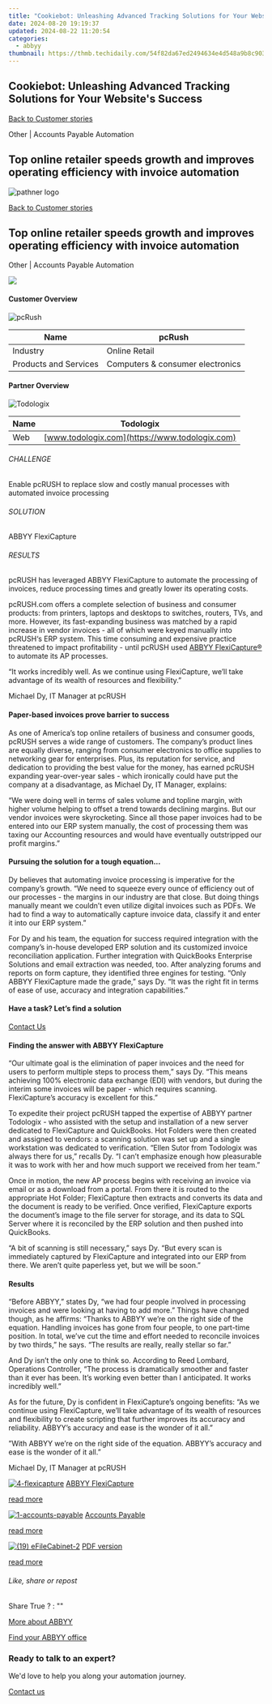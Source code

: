 ```yaml
---
title: "Cookiebot: Unleashing Advanced Tracking Solutions for Your Website's Success"
date: 2024-08-20 19:19:37
updated: 2024-08-22 11:20:54
categories:
  - abbyy
thumbnail: https://thmb.techidaily.com/54f82da67ed2494634e4d548a9b8c903250bdadd52e7584fcc6f20e9fac55f68.jpg
---
```


## Cookiebot: Unleashing Advanced Tracking Solutions for Your Website's Success

[Back to Customer stories](https://tools.techidaily.com/abbyy/products/)

Other | Accounts Payable Automation

## Top online retailer speeds growth and improves operating efficiency with invoice automation

![pathner logo](https://content.abbyy.com/-/media/project/abbyy/abbyy/logos-white/abbyy.png?h=40&iar=0&w=120)

[Back to Customer stories](https://tools.techidaily.com/abbyy/products/)

## Top online retailer speeds growth and improves operating efficiency with invoice automation

Other | Accounts Payable Automation 

![](https://static1.abbyy.com/abbyycommedia/15575/22-pcrush-1.png) 

#### Customer Overview

![pcRush](https://static4.abbyy.com/abbyycommedia/15413/pcrush_168.jpg) 

| Name                  | pcRush                           |
| --------------------- | -------------------------------- |
| Industry              | Online Retail                    |
| Products and Services | Computers & consumer electronics |

#### Partner Overview

![Todologix](https://static1.abbyy.com/abbyycommedia/15414/todologix.jpg) 

| Name | Todologix                                      |
| ---- | ---------------------------------------------- |
| Web  | [www.todologix.com](https://www.todologix.com) |

###### CHALLENGE

Enable pcRUSH to replace slow and costly manual processes with automated invoice processing

###### SOLUTION

ABBYY FlexiCapture 

###### RESULTS

pcRUSH has leveraged ABBYY FlexiCapture to automate the processing of invoices, reduce processing times and greatly lower its operating costs.

pcRUSH.com offers a complete selection of business and consumer products: from printers, laptops and desktops to switches, routers, TVs, and more. However, its fast-expanding business was matched by a rapid increase in vendor invoices - all of which were keyed manually into pcRUSH‘s ERP system. This time consuming and expensive practice threatened to impact profitability - until pcRUSH used [ABBYY FlexiCapture®](https://tools.techidaily.com/abbyy/products/) to automate its AP processes.

 “It works incredibly well. As we continue using FlexiCapture, we’ll take advantage of its wealth of resources and flexibility.”

 Michael Dy, IT Manager at pcRUSH

#### Paper-based invoices prove barrier to success

As one of America’s top online retailers of business and consumer goods, pcRUSH serves a wide range of customers. The company’s product lines are equally diverse, ranging from consumer electronics to office supplies to networking gear for enterprises. Plus, its reputation for service, and dedication to providing the best value for the money, has earned pcRUSH expanding year-over-year sales - which ironically could have put the company at a disadvantage, as Michael Dy, IT Manager, explains:

“We were doing well in terms of sales volume and topline margin, with higher volume helping to offset a trend towards declining margins. But our vendor invoices were skyrocketing. Since all those paper invoices had to be entered into our ERP system manually, the cost of processing them was taxing our Accounting resources and would have eventually outstripped our profit margins.”

#### Pursuing the solution for a tough equation... 

Dy believes that automating invoice processing is imperative for the company’s growth. “We need to squeeze every ounce of efficiency out of our processes - the margins in our industry are that close. But doing things manually meant we couldn’t even utilize digital invoices such as PDFs. We had to find a way to automatically capture invoice data, classify it and enter it into our ERP system.”

For Dy and his team, the equation for success required integration with the company’s in-house developed ERP solution and its customized invoice reconciliation application. Further integration with QuickBooks Enterprise Solutions and email extraction was needed, too. After analyzing forums and reports on form capture, they identified three engines for testing. “Only ABBYY FlexiCapture made the grade,” says Dy. “It was the right fit in terms of ease of use, accuracy and integration capabilities.”

#### Have a task? Let’s find a solution  

[Contact Us](https://tools.techidaily.com/abbyy/products/) 

#### Finding the answer with ABBYY FlexiCapture

“Our ultimate goal is the elimination of paper invoices and the need for users to perform multiple steps to process them,” says Dy. “This means achieving 100% electronic data exchange (EDI) with vendors, but during the interim some invoices will be paper - which requires scanning. FlexiCapture’s accuracy is excellent for this.”

To expedite their project pcRUSH tapped the expertise of ABBYY partner Todologix - who assisted with the setup and installation of a new server dedicated to FlexiCapture and QuickBooks. Hot Folders were then created and assigned to vendors: a scanning solution was set up and a single workstation was dedicated to verification. “Ellen Sutor from Todologix was always there for us,” recalls Dy. “I can’t emphasize enough how pleasurable it was to work with her and how much support we received from her team.”

Once in motion, the new AP process begins with receiving an invoice via email or as a download from a portal. From there it is routed to the appropriate Hot Folder; FlexiCapture then extracts and converts its data and the document is ready to be verified. Once verified, FlexiCapture exports the document’s image to the file server for storage, and its data to SQL Server where it is reconciled by the ERP solution and then pushed into QuickBooks.

“A bit of scanning is still necessary,” says Dy. “But every scan is immediately captured by FlexiCapture and integrated into our ERP from there. We aren’t quite paperless yet, but we will be soon.”

#### Results

“Before ABBYY,” states Dy, “we had four people involved in processing invoices and were looking at having to add more.” Things have changed though, as he affirms: “Thanks to ABBYY we’re on the right side of the equation. Handling invoices has gone from four people, to one part-time position. In total, we’ve cut the time and effort needed to reconcile invoices by two thirds,” he says. “The results are really, really stellar so far.”

And Dy isn’t the only one to think so. According to Reed Lombard, Operations Controller, “The process is dramatically smoother and faster than it ever has been. It’s working even better than I anticipated. It works incredibly well.”

As for the future, Dy is confident in FlexiCapture’s ongoing benefits: “As we continue using FlexiCapture, we’ll take advantage of its wealth of resources and flexibility to create scripting that further improves its accuracy and reliability. ABBYY’s accuracy and ease is the wonder of it all.”

 ”With ABBYY we’re on the right side of the equation. ABBYY’s accuracy and ease is the wonder of it all.”

 Michael Dy, IT Manager at pcRUSH

[![4-flexicapture](https://static2.abbyy.com/abbyycommedia/21380/4-flexicapture.jpg)](https://tools.techidaily.com/abbyy/products/) [ABBYY FlexiCapture](https://tools.techidaily.com/abbyy/products/) 

[read more](https://tools.techidaily.com/abbyy/products/) 

[![1-accounts-payable](https://static4.abbyy.com/abbyycommedia/14351/1-accounts-payable.jpg)](https://tools.techidaily.com/abbyy/products/) [Accounts Payable](https://tools.techidaily.com/abbyy/products/) 

[read more](https://tools.techidaily.com/abbyy/products/) 

[![(19) eFileCabinet-2](https://static5.abbyy.com/abbyycommedia/15570/19-efilecabinet-2.png)](https://static2.abbyy.com/abbyycommedia/1007/fc%5Fpcrush%5Fecommerce%5F2014%5Fusa.pdf "PDF version") [PDF version](https://static2.abbyy.com/abbyycommedia/1007/fc%5Fpcrush%5Fecommerce%5F2014%5Fusa.pdf "PDF version") 

[read more](https://static2.abbyy.com/abbyycommedia/1007/fc%5Fpcrush%5Fecommerce%5F2014%5Fusa.pdf "PDF version") 

###### Like, share or repost

Share  True ?  : "" 

[More about ABBYY](https://tools.techidaily.com/abbyy/products/) 

[Find your ABBYY office](https://tools.techidaily.com/abbyy/products/) 

### Ready to talk to an expert?

We'd love to help you along your automation journey.

[Contact us](https://tools.techidaily.com/abbyy/products/)

<ins class="adsbygoogle"
     style="display:block"
     data-ad-format="autorelaxed"
     data-ad-client="ca-pub-7571918770474297"
     data-ad-slot="1223367746"></ins>



<ins class="adsbygoogle"
     style="display:block"
     data-ad-client="ca-pub-7571918770474297"
     data-ad-slot="8358498916"
     data-ad-format="auto"
     data-full-width-responsive="true"></ins>
